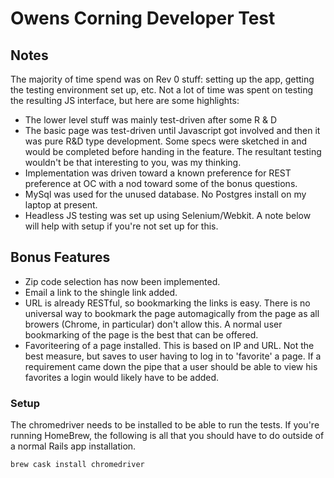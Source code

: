 # Owens Corning Developer Test

## Notes
The majority of time spend was on Rev 0 stuff:  setting up the app, getting the testing environment set up, etc.
Not a lot of time was spent on testing the resulting JS interface, but here are some highlights:
* The lower level stuff was mainly test-driven after some R & D
* The basic page was test-driven until Javascript got involved and then it was pure R&D type development.  Some specs were sketched in and would be completed before handing in the feature.  The resultant testing wouldn't be that interesting to you, was my thinking.
* Implementation was driven toward a known preference for REST preference at OC with a nod toward some of the bonus questions.
* MySql was used for the unused database.  No Postgres install on my laptop at present.
* Headless JS testing was set up using Selenium/Webkit.  A note below will help with setup if you're not set up for this.

## Bonus Features
* Zip code selection has now been implemented. 
* Email a link to the shingle link added.
* URL is already RESTful, so bookmarking the links is easy.  There is no universal way to bookmark the page automagically from the page as all browers (Chrome, in particular) don't allow this.  A normal user bookmarking of the page is the best that can be offered.
* Favoriteering of a page installed.  This is based on IP and URL.  Not the best measure, but saves to user having to log in to 'favorite' a page.  If a requirement came down the pipe that a user should be able to view his favorites a login would likely have to be added. 

### Setup 
The chromedriver needs to be installed to be able to run the tests.  If you're running HomeBrew, the following is all that you should have to do outside of a normal Rails app installation. 
```bash
brew cask install chromedriver
``` 
 

